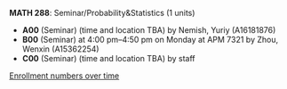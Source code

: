 **MATH 288**: Seminar/Probability&Statistics (1 units)

- **A00** (Seminar) (time and location TBA) by Nemish, Yuriy (A16181876)
- **B00** (Seminar) at 4:00 pm–4:50 pm on Monday at APM 7321 by Zhou, Wenxin (A15362254)
- **C00** (Seminar) (time and location TBA) by staff

[Enrollment numbers over time](./MATH288.tsv)
